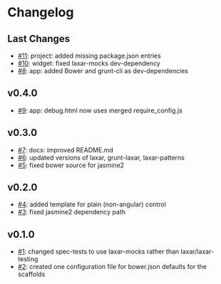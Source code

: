 # Changelog

## Last Changes

- [#11](https://github.com/LaxarJS/generator-laxarjs/issues/11): project: added missing package.json entries
- [#10](https://github.com/LaxarJS/generator-laxarjs/issues/10): widget: fixed laxar-mocks dev-dependency
- [#8](https://github.com/LaxarJS/generator-laxarjs/issues/8): app: added Bower and grunt-cli as dev-dependencies


## v0.4.0

- [#9](https://github.com/LaxarJS/generator-laxarjs/issues/9): app: debug.html now uses merged require_config.js


## v0.3.0

- [#7](https://github.com/LaxarJS/generator-laxarjs/issues/7): docs: improved README.md
- [#6](https://github.com/LaxarJS/generator-laxarjs/issues/6): updated versions of laxar, grunt-laxar, laxar-patterns
- [#5](https://github.com/LaxarJS/generator-laxarjs/issues/5): fixed bower source for jasmine2


## v0.2.0

- [#4](https://github.com/LaxarJS/generator-laxarjs/issues/4): added template for plain (non-angular) control
- [#3](https://github.com/LaxarJS/generator-laxarjs/issues/3): fixed jasmine2 dependency path


## v0.1.0

- [#1](https://github.com/LaxarJS/generator-laxarjs/issues/1): changed spec-tests to use laxar-mocks rather than laxar/laxar-testing
- [#2](https://github.com/LaxarJS/generator-laxarjs/issues/2): created one configuration file for bower.json defaults for the scaffolds
